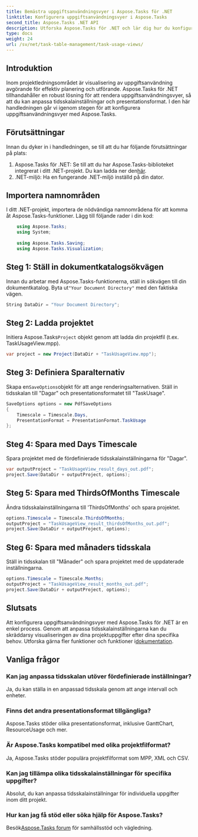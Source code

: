 ```yaml
---
title: Bemästra uppgiftsanvändningsvyer i Aspose.Tasks för .NET
linktitle: Konfigurera uppgiftsanvändningsvyer i Aspose.Tasks
second_title: Aspose.Tasks .NET API
description: Utforska Aspose.Tasks för .NET och lär dig hur du konfigurerar uppgiftsanvändningsvyer. Anpassa tidsskalainställningar och förbättra dina projektledningsbilder.
type: docs
weight: 24
url: /sv/net/task-table-management/task-usage-views/
---
```

## Introduktion
Inom projektledningsområdet är visualisering av uppgiftsanvändning avgörande för effektiv planering och utförande. Aspose.Tasks för .NET tillhandahåller en robust lösning för att rendera uppgiftsanvändningsvyer, så att du kan anpassa tidsskalainställningar och presentationsformat. I den här handledningen går vi igenom stegen för att konfigurera uppgiftsanvändningsvyer med Aspose.Tasks.
## Förutsättningar
Innan du dyker in i handledningen, se till att du har följande förutsättningar på plats:
1.  Aspose.Tasks för .NET: Se till att du har Aspose.Tasks-biblioteket integrerat i ditt .NET-projekt. Du kan ladda ner den[här](https://releases.aspose.com/tasks/net/).
2. .NET-miljö: Ha en fungerande .NET-miljö inställd på din dator.
## Importera namnområden
I ditt .NET-projekt, importera de nödvändiga namnområdena för att komma åt Aspose.Tasks-funktioner. Lägg till följande rader i din kod:
```csharp
    using Aspose.Tasks;
    using System;
    
    using Aspose.Tasks.Saving;
    using Aspose.Tasks.Visualization;
```
## Steg 1: Ställ in dokumentkatalogsökvägen
 Innan du arbetar med Aspose.Tasks-funktionerna, ställ in sökvägen till din dokumentkatalog. Byta ut`"Your Document Directory"` med den faktiska vägen.
```csharp
String DataDir = "Your Document Directory";
```
## Steg 2: Ladda projektet
 Initiera Aspose.Tasks`Project` objekt genom att ladda din projektfil (t.ex. TaskUsageView.mpp).
```csharp
var project = new Project(DataDir + "TaskUsageView.mpp");
```
## Steg 3: Definiera Sparalternativ
 Skapa en`SaveOptions`objekt för att ange renderingsalternativen. Ställ in tidsskalan till "Dagar" och presentationsformatet till "TaskUsage".
```csharp
SaveOptions options = new PdfSaveOptions
{
    Timescale = Timescale.Days,
    PresentationFormat = PresentationFormat.TaskUsage
};
```
## Steg 4: Spara med Days Timescale
Spara projektet med de fördefinierade tidsskalainställningarna för "Dagar".
```csharp
var outputProject = "TaskUsageView_result_days_out.pdf";
project.Save(DataDir + outputProject, options);
```
## Steg 5: Spara med ThirdsOfMonths Timescale
Ändra tidsskalainställningarna till 'ThirdsOfMonths' och spara projektet.
```csharp
options.Timescale = Timescale.ThirdsOfMonths;
outputProject = "TaskUsageView_result_thirdsOfMonths_out.pdf";
project.Save(DataDir + outputProject, options);
```
## Steg 6: Spara med månaders tidsskala
Ställ in tidsskalan till "Månader" och spara projektet med de uppdaterade inställningarna.
```csharp
options.Timescale = Timescale.Months;
outputProject = "TaskUsageView_result_months_out.pdf";
project.Save(DataDir + outputProject, options);
```
## Slutsats
Att konfigurera uppgiftsanvändningsvyer med Aspose.Tasks för .NET är en enkel process. Genom att anpassa tidsskalainställningarna kan du skräddarsy visualiseringen av dina projektuppgifter efter dina specifika behov.
 Utforska gärna fler funktioner och funktioner i[dokumentation](https://reference.aspose.com/tasks/net/).
## Vanliga frågor
### Kan jag anpassa tidsskalan utöver fördefinierade inställningar?
Ja, du kan ställa in en anpassad tidsskala genom att ange intervall och enheter.
### Finns det andra presentationsformat tillgängliga?
Aspose.Tasks stöder olika presentationsformat, inklusive GanttChart, ResourceUsage och mer.
### Är Aspose.Tasks kompatibel med olika projektfilformat?
Ja, Aspose.Tasks stöder populära projektfilformat som MPP, XML och CSV.
### Kan jag tillämpa olika tidsskalainställningar för specifika uppgifter?
Absolut, du kan anpassa tidsskalainställningar för individuella uppgifter inom ditt projekt.
### Hur kan jag få stöd eller söka hjälp för Aspose.Tasks?
 Besök[Aspose.Tasks forum](https://forum.aspose.com/c/tasks/15) för samhällsstöd och vägledning.